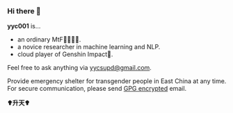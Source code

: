 ### Hi there 👋

**yyc001** is...
- an ordinary MtF🏳️‍🌈🏳️‍⚧️.
- a novice researcher in machine learning and NLP.
- cloud player of Genshin Impact🤗.

Feel free to ask anything via [yycsupd@gmail.com](mailto:yycsupd@gmail.com).

Provide emergency shelter for transgender people in East China at any time. For secure communication, please send [GPG encrypted](gpg.pub) email.

**✟升天✟**

